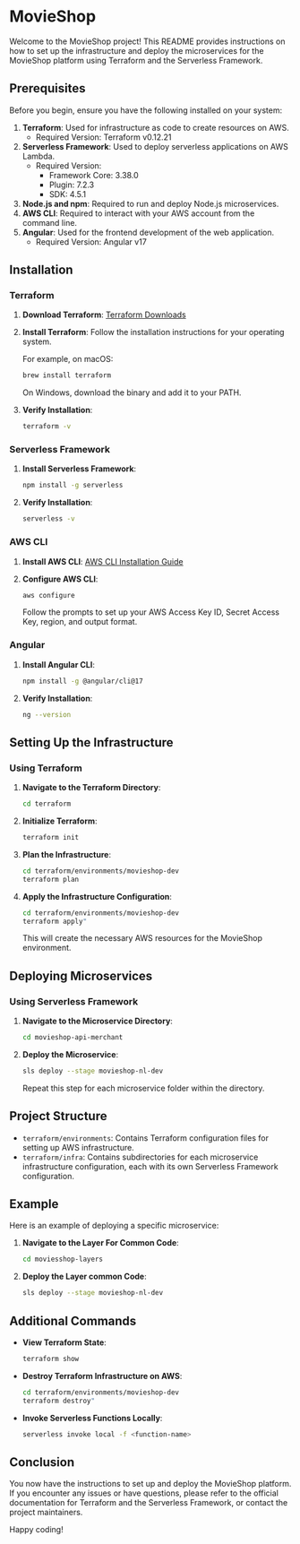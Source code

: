 
# MovieShop

Welcome to the MovieShop project! This README provides instructions on how to set up the infrastructure and deploy the microservices for the MovieShop platform using Terraform and the Serverless Framework.

## Prerequisites

Before you begin, ensure you have the following installed on your system:

1. **Terraform**: Used for infrastructure as code to create resources on AWS.
   - Required Version: Terraform v0.12.21
2. **Serverless Framework**: Used to deploy serverless applications on AWS Lambda.
   - Required Version: 
     - Framework Core: 3.38.0
     - Plugin: 7.2.3
     - SDK: 4.5.1
3. **Node.js and npm**: Required to run and deploy Node.js microservices.
4. **AWS CLI**: Required to interact with your AWS account from the command line.
5. **Angular**: Used for the frontend development of the web application.
   - Required Version: Angular v17

## Installation

### Terraform

1. **Download Terraform**: [Terraform Downloads](https://www.terraform.io/downloads)
2. **Install Terraform**: Follow the installation instructions for your operating system.

   For example, on macOS:
   ```sh
   brew install terraform
   ```

   On Windows, download the binary and add it to your PATH.

3. **Verify Installation**:
   ```sh
   terraform -v
   ```

### Serverless Framework

1. **Install Serverless Framework**:
   ```sh
   npm install -g serverless
   ```

2. **Verify Installation**:
   ```sh
   serverless -v
   ```

### AWS CLI

1. **Install AWS CLI**: [AWS CLI Installation Guide](https://docs.aws.amazon.com/cli/latest/userguide/install-cliv2.html)

2. **Configure AWS CLI**:
   ```sh
   aws configure
   ```
   Follow the prompts to set up your AWS Access Key ID, Secret Access Key, region, and output format.

### Angular

1. **Install Angular CLI**:
   ```sh
   npm install -g @angular/cli@17
   ```

2. **Verify Installation**:
   ```sh
   ng --version
   ```

## Setting Up the Infrastructure

### Using Terraform

1. **Navigate to the Terraform Directory**:
   ```sh
   cd terraform
   ```

2. **Initialize Terraform**:
   ```sh
   terraform init
   ```

3. **Plan the Infrastructure**:
   ```sh
   cd terraform/environments/movieshop-dev
   terraform plan
   ```

4. **Apply the Infrastructure Configuration**:
   ```sh
   cd terraform/environments/movieshop-dev
   terraform apply"
   ```

   This will create the necessary AWS resources for the MovieShop environment.

## Deploying Microservices

### Using Serverless Framework

1. **Navigate to the Microservice Directory**:
   ```sh
   cd movieshop-api-merchant
   ```

2. **Deploy the Microservice**:
   ```sh
   sls deploy --stage movieshop-nl-dev
   ```

   Repeat this step for each microservice folder within the directory.

## Project Structure

- `terraform/environments`: Contains Terraform configuration files for setting up AWS infrastructure.
- `terraform/infra`: Contains subdirectories for each microservice infrastructure configuration, each with its own Serverless Framework configuration.

## Example

Here is an example of deploying a specific microservice:

1. **Navigate to the Layer For Common Code**:
   ```sh
   cd moviesshop-layers
   ```

2. **Deploy the Layer common Code**:
   ```sh
   sls deploy --stage movieshop-nl-dev
   ```

## Additional Commands

- **View Terraform State**:
  ```sh
  terraform show
  ```

- **Destroy Terraform Infrastructure on AWS**:
  ```sh
  cd terraform/environments/movieshop-dev
  terraform destroy"
  ```

- **Invoke Serverless Functions Locally**:
  ```sh
  serverless invoke local -f <function-name>
  ```

## Conclusion

You now have the instructions to set up and deploy the MovieShop platform. If you encounter any issues or have questions, please refer to the official documentation for Terraform and the Serverless Framework, or contact the project maintainers.

Happy coding!
